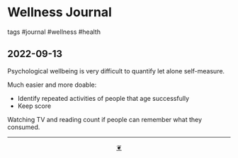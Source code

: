 # Wellness Journal

tags #journal #wellness #health

## 2022-09-13

Psychological wellbeing is very difficult to quantify let alone self-measure.

Much easier and more doable:

* Identify repeated activities of people that age successfully
* Keep score

Watching  TV and reading count if people can remember what they consumed.


***

<center title="Hello! Click me to go up to the top" ><a class=aDingbat href=javascript:window.scrollTo(0,0);> ❦ </a></center>
